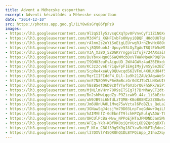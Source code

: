 ```yaml
---
title: Advent a Méhecske csoportban
excerpt: Adventi készülődés a Méhecske csoportban
date: "2014-12-10"
src: https://photos.app.goo.gl/1LY8w6sGYq86fpPz9
images:
- https://lh3.googleusercontent.com/9l2qSIly5zvsqCXqTpv0FVnvCyT1IZiN0XcNNDcJRHz4R-Hy1zWRolcxmafRmlnJTglmg5rEnk-s4Y9ga3Wr97D2IXRwavdyG_tT7wBPDD36Ko3RDRSqxxPGmJ6rrM3XPfK9g-ryVA
- https://lh3.googleusercontent.com/M3d4fi_XGHFIvbFo0Nyyi0BQF_H0d0UUTqHR70xn9d2eh-pDDGuHjp0dGRG2bN6U_GVPMiznmBk6z_2PPQzNVnZR67Gms0hfXLt6tK3WxTBCTn-xwXu12kov9_ExeqqY12ndHjkxdQ
- https://lh3.googleusercontent.com/rAlmn2s2oYiSoEigLEUrwgRJrnZhvHcO8OxM1JfRJ4xeiNCjjVBLZKB8J7zefO79DHv83IKEAlsVltswUDgNmcbtQjMh6QXviLcr-VTMjQheyoQCt5Jfse3kYhd28C1dCSr3ScAHKg
- https://lh3.googleusercontent.com/sj8QS0uohJ-Upuyv5SLOyZgAuT8QtEb5oMDE904I2OJMOlw46wlQltnw_ezs1fCJmAPF88k3ovLs5GBcKFh7kYJWhsoKIPAqBpoM0rFimoC_aQRCyNvu917IvovKePaeHms3sctfew
- https://lh3.googleusercontent.com/V3A_XZ8O_5ZDGKYrngpnl2fujF724AXsai8LVpYVsSJt_G3xSlD4SrcRKwRxx__BYLF5WV_8XcTpSafrjVGivHbi6be7veGjg3Zb90-mJLldx-2S1dtWjWdxRKTZ7ZkR_1VILOC5vQ
- https://lh3.googleusercontent.com/BuYbvxHqn056WQWMcbDxVTWWkMpeKPOQF9AqwmEuDBePUCsB5jYtsGrKeRNx8aNePjhFpv0F6YP-PLFy_fllo4Hvwf4BBFsN-eVvP4gWoy-8_BwcUln7EoIWx5gRHtFs472P8TF6ag
- https://lh3.googleusercontent.com/I9QHU3euFsAiguUD_2WV4GWVz4adZ6EHxdrJr7dAeN-6GpVe6TCyUZaQLjLQfnymQ_fg4bNItGzn2DxDQFW_HTuYRLBKWq7Q2fzly28UbYvIhloBg3qdxqS6lxXxTfIj4pIKjTsGDg
- https://lh3.googleusercontent.com/KC3z2cveEr71qwFpF1EAgIMyjvmSySe2BZll__m97NUbO_HyB99NZk8fDrxsE-bcHhb2lmmkkGuWwTG672_ZrcJVLkFu63aN9nodbbeaTdQccbeO5bNNclZum4_ORYkjI5aJWYl5Vw
- https://lh3.googleusercontent.com/ScpRe4xeWUy9QUwcqdS62VFmL4X0LKd84f5-fXlulw1CxyZcrV91I-OBqgCE6YeWSgCb5ws217TQFzYp2I0UtbJeON8naxyQF6PQp2d76INWI-4-Z0EY4JWlp_mrydwoey4UtHMb-g
- https://lh3.googleusercontent.com/RqrIIIFIddF4_DLl-1u9h21ZAUz3AqwWeSvwbcB4NMoRHG3o3rXUjAPCV_KwPfaqv_TpmMYY4YMYrdhpz293MFZYls4hBVG5jKdV_PZ2g-KuxA6lOCrDzTKiG1vFuttD8hdMAdiGJg
- https://lh3.googleusercontent.com/mnE7N8Q9VvP6e8mBczGr0dXJTbZLLNXnUIHXZJcj4o60mgR8eyI4k1Yp3xJIl2_tViverxoGtN943NUiAx86ay7Gp2a5W6ZkXqvEBG9LACaF5_w4_HUlNkCENrzP_spbovRY_LSZiA
- https://lh3.googleusercontent.com/hBsBSetO6D9cDfYTwfGVzbrQGFh5Rk7WiPibOFhPtqAX0QZ0oZ0SfPxlwUV4ZhWeLabAHWWSZpjq77M8yfxkMLaG3CC_a5jSBwMtfzpnh3ouBndcFI-dHKaW_62xTDTQeTixQrpFGg
- https://lh3.googleusercontent.com/MjNLlmVHrn7OR9sITSIg7j7BrMhWyCT2dt-dry4v4sdvF7lFfk9W7MPN4fOcHc9S47rRGpPMUyxKLuVF8R0HXMmPfBK_Ie_WnKfRFeVOyoX8J8gCCFXanIOqZICI8rakiHZFgYriUg
- https://lh3.googleusercontent.com/Bn2shMwLqgdZy-P9ZicwW9_44z_1iSbEzkmNVuFkqlqgjoi9nttSUEc5yA4z9XazU5pNuXoLff8qccSga4OjC7CoIp_DiQwf6lLcZhmQyPHVh9GxBuZAjVslQRW80om6GpkenHhBfQ
- https://lh3.googleusercontent.com/uN9JB95i6NfdLzTQMB-KBoB08NCz2Z88wScm0BXkzl_dzv6TOwzacOGUD8picnGnnJiYV7JfCyIGMRPWuU_-LcyCUYurmWaWBAGbvPm6bLS62zBCN--x7OEdtwNmoohXixiJYYeMxw
- https://lh3.googleusercontent.com/Jm6U8nUA0L1Mvq75wVztal6PoBZLs_QeLa2gdrA3GQ4hqMHLhhBHvHRt8VcSCmxVJ49uDUvZfgl1I-FR7keWR3qtC4dgwmIo__Ra9eY46F2tCSAdSdJZz9uL26NlafBBKKa2SoEhrg
- https://lh3.googleusercontent.com/3GNawSqJ4csjYm79D03LnpTxqGdAwrOqiLNIxC3HgoIcQ8ufNs3y0CAF5WJGRo_2XmJDVCTJPEGl7QIjyXueHlCX8XQZSdtra42PIoEZlhaeQHm16-7gGR-l-g7sXHeIx4tLSh6pDw
- https://lh3.googleusercontent.com/hAIMVhfZ-0dEbnfT9lchHPZpEulqVADW-TOO5Xs9Y1Ma1qjqZmejJDrhiZ4Og9A_h08IUGDiiFxdk0R6XEDv6rVbXGBLAwvbPRjlDTNJnVq7-d0ypas9SZZxiY81_jrPnMUKnj5NCA
- https://lh3.googleusercontent.com/QHCUlPcBa-Mvw_NPPoEjHTaJPM0NDJan5Muku28ODbX6pV74WffyxATHalwD_eJKCr3YA5L6FyIBopqzC4TLmDeHz-hbMYshzFihComjQfDjOMjJQ8AA6d32hie6_OR4MWBNIrRBjQ
- https://lh3.googleusercontent.com/AFEq-YkR-KBfRK0siQrXUcL6D9ZQn6gBXTaV71Ayyb8tEp8UqFG7Un3gOlzLPLmL8G65LFQJ0PYe1trQBzaQUdfQuLE63NjU2ChpwwsM_-e6Ix4fSvp-2hzo_RO_Yv5oOwgJE22DBw
- https://lh3.googleusercontent.com/F_Nlo_C8Gf39g9X9g18CYzw5uNkFTq5doc2mWuAqK_NVNAugBcKTS4OpP5r0hLr3T6as3EXPdiXVdxZe9HPsGqhApXjb7sKzfH0iDMppu93lUo6lvPBaLNAuoKCP5R5e0znfiNtuEw
- https://lh3.googleusercontent.com/l37DXVlY45QR0hQ1DL8TPQiWpp_21hoZXqsPXfLssjjMx4v4bgFMPCo3-kTExPWyVK9OUGG3m21-oIqL1WNtjOixzHs53iHrmbva0f7N7TkbGu-Hi2I7Jnd_sjMYVOmXu4VqtW3rzg
---
```

